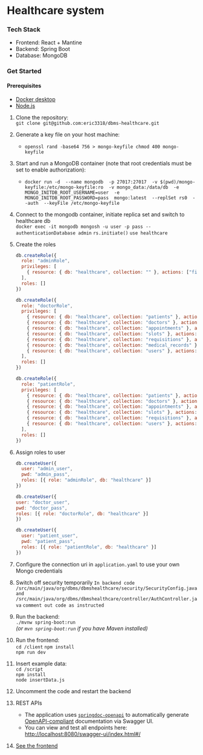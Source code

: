 # Healthcare system

### Tech Stack
- Frontend: React + Mantine
- Backend: Spring Boot
- Database: MongoDB

### Get Started
#### Prerequisites
- [Docker desktop](https://www.docker.com/)
- [Node.js](https://nodejs.org/en)

1. Clone the repository:   
   `git clone git@github.com:eric3318/dbms-healthcare.git`
2. Generate a key file on your host machine:  
   - `openssl rand -base64 756 > mongo-keyfile
    chmod 400 mongo-keyfile`
3. Start and run a MongoDB container (note that root credentials must be set to enable authorization):  
   - `docker run -d 
  --name mongodb 
  -p 27017:27017 
  -v $(pwd)/mongo-keyfile:/etc/mongo-keyfile:ro 
  -v mongo_data:/data/db 
  -e MONGO_INITDB_ROOT_USERNAME=user 
  -e MONGO_INITDB_ROOT_PASSWORD=pass 
  mongo:latest 
  --replSet rs0 
  --auth 
  --keyFile /etc/mongo-keyfile`
4. Connect to the mongodb container, initiate replica set and switch to healthcare db  
`docker exec -it mongodb mongosh -u user -p pass --authenticationDatabase admin`
`rs.initiate()`
`use healthcare`
5. Create the roles
   ```javascript
   db.createRole({
     role: "adminRole",
     privileges: [
       { resource: { db: "healthcare", collection: "" }, actions: ["find", "insert", "update", "remove"] }
     ],
     roles: []
   })
   ```

   ```javascript
   db.createRole({
     role: "doctorRole",
     privileges: [
       { resource: { db: "healthcare", collection: "patients" }, actions: ["find"] },
       { resource: { db: "healthcare", collection: "doctors" }, actions: ["find", "update"] },
       { resource: { db: "healthcare", collection: "appointments" }, actions: ["find", "insert", "update"] },
       { resource: { db: "healthcare", collection: "slots" }, actions: ["find", "insert", "update", "remove"] },
       { resource: { db: "healthcare", collection: "requisitions" }, actions: ["find", "insert", "update"] },
       { resource: { db: "healthcare", collection: "medical_records" }, actions: ["find", "insert", "update"] },
       { resource: { db: "healthcare", collection: "users" }, actions: ["find", "update"] }
     ],
     roles: []
   })
   ```

   ```javascript
   db.createRole({
     role: "patientRole",
     privileges: [
       { resource: { db: "healthcare", collection: "patients" }, actions: ["find", "update"] },
       { resource: { db: "healthcare", collection: "doctors" }, actions: ["find"] },
       { resource: { db: "healthcare", collection: "appointments" }, actions: ["find", "insert", "update"] },
       { resource: { db: "healthcare", collection: "slots" }, actions: ["find", "update"] },
       { resource: { db: "healthcare", collection: "requisitions" }, actions: ["find"] },
       { resource: { db: "healthcare", collection: "users" }, actions: ["find", "update"] }
     ],
     roles: []
   })
   ```
6. Assign roles to user
   ```javascript
   db.createUser({
     user: "admin_user",
     pwd: "admin_pass",
     roles: [{ role: "adminRole", db: "healthcare" }]
   })
   ```
   ```javascript
   db.createUser({
   user: "doctor_user",
   pwd: "doctor_pass",
   roles: [{ role: "doctorRole", db: "healthcare" }]
   })
   ```

   ```javascript
   db.createUser({
     user: "patient_user",
     pwd: "patient_pass",
     roles: [{ role: "patientRole", db: "healthcare" }]
   })
   ```

7. Configure the connection uri in `application.yaml` to use your own Mongo credentials
8. Switch off security temporarily
   `In backend code /src/main/java/org/dbms/dbmshealthcare/security/SecurityConfig.java`
   `and /src/main/java/org/dbms/dbmshealthcare/controller/AuthController.java`
   `comment out code as instructed`
9. Run the backend:  
   `./mvnw spring-boot:run`  
   *(or `mvn spring-boot:run` if you have Maven installed)*
10. Run the frontend:   
    `cd /client`
    `npm install`  
    `npm run dev`
11. Insert example data:   
    `cd /script`   
    `npm install`  
    `node insertData.js`
12. Uncomment the code and restart the backend
13. REST APIs  
    - The application uses [`springdoc-openapi`](https://springdoc.org/) to automatically generate [OpenAPI-compliant](https://swagger.io/specification/) documentation via Swagger UI.  
    - You can view and test all endpoints here: [http://localhost:8080/swagger-ui/index.html#/](http://localhost:8080/swagger-ui/index.html#/)
14. [See the frontend](http://localhost:5173/)
   


 
